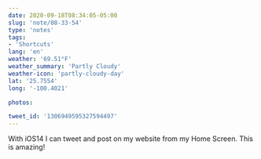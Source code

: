 ```yaml
---
date: 2020-09-18T08:34:05-05:00
slug: 'note/08-33-54'
type: 'notes'
tags:
- 'Shortcuts'
lang: 'en'
weather: '69.51°F'
weather_summary: 'Partly Cloudy'
weather-icon: 'partly-cloudy-day'
lat: '25.7554'
long: '-100.4021'

photos:

tweet_id: '1306949595327594497'
---
```

With iOS14 I can tweet and post on my website from my Home Screen. This is amazing! 